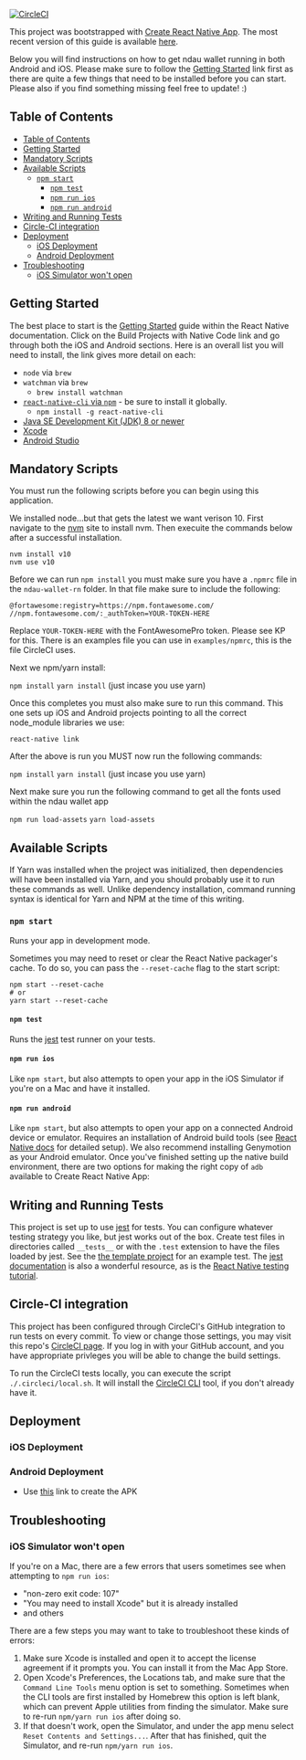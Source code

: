 [![CircleCI](https://circleci.com/gh/oneiro-ndev/ndau-wallet-rn.svg?style=svg&circle-token=78d92a0e256f79e59d9ca0b2b7617b910db81323)](https://circleci.com/gh/oneiro-ndev/ndau-wallet-rn)

This project was bootstrapped with [Create React Native App](https://github.com/react-community/create-react-native-app). The most recent version of this guide is available [here](https://github.com/react-community/create-react-native-app/blob/master/react-native-scripts/template/README.md).

Below you will find instructions on how to get ndau wallet running in both Android and iOS. Please make sure to follow the [Getting Started](#getting-started) link first as there are quite a few things that need to be installed before you can start. Please also if you find something missing feel free to update! :)

## Table of Contents

- [Table of Contents](#table-of-contents)
- [Getting Started](#getting-started)
- [Mandatory Scripts](#mandatory-scripts)
- [Available Scripts](#available-scripts)
    - [`npm start`](#npm-start)
        - [`npm test`](#npm-test)
        - [`npm run ios`](#npm-run-ios)
        - [`npm run android`](#npm-run-android)
- [Writing and Running Tests](#writing-and-running-tests)
- [Circle-CI integration](#circle-ci-integration)
- [Deployment](#deployment)
    - [iOS Deployment](#ios-deployment)
    - [Android Deployment](#android-deployment)
- [Troubleshooting](#troubleshooting)
    - [iOS Simulator won't open](#ios-simulator-wont-open)

## Getting Started

The best place to start is the [Getting Started](https://facebook.github.io/react-native/docs/getting-started.html) guide within the React Native documentation. Click on the Build Projects with Native Code link and go through both the iOS and Android sections. Here is an overall list you will need to install, the link gives more detail on each:

- `node` via `brew`
- `watchman` via `brew`
  - `brew install watchman`
- [`react-native-cli` via `npm`](https://www.npmjs.com/package/react-native-cli) - be sure to install it globally.
  - `npm install -g react-native-cli`
- [Java SE Development Kit (JDK) 8 or newer](http://www.oracle.com/technetwork/java/javase/downloads/jdk8-downloads-2133151.html)
- [Xcode](https://itunes.apple.com/us/app/xcode/id497799835?mt=12)
- [Android Studio](https://developer.android.com/studio/)

## Mandatory Scripts

You must run the following scripts before you can begin using this application.

We installed node...but that gets the latest we want verison 10. First navigate to the [nvm](https://github.com/creationix/nvm) site to install nvm. Then execuite the commands below after a successful installation.

```
nvm install v10
nvm use v10
```

Before we can run `npm install` you must make sure you have a `.npmrc` file in the `ndau-wallet-rn` folder. In that file make sure
to include the following:

```
@fortawesome:registry=https://npm.fontawesome.com/
//npm.fontawesome.com/:_authToken=YOUR-TOKEN-HERE
```

Replace `YOUR-TOKEN-HERE` with the FontAwesomePro token. Please see
KP for this. There is an examples file you can use in `examples/npmrc`, this is the file CircleCI uses.

Next we npm/yarn install:

`npm install`
`yarn install` (just incase you use yarn)

Once this completes you must also make sure to run this command. This one sets up iOS and Android projects pointing to all the correct node_module libraries we use:

`react-native link`

After the above is run you MUST now run the following commands:

`npm install`
`yarn install` (just incase you use yarn)

Next make sure you run the following command to get all the
fonts used within the ndau wallet app

`npm run load-assets`
`yarn load-assets`

## Available Scripts

If Yarn was installed when the project was initialized, then dependencies will have been installed via Yarn, and you should probably use it to run these commands as well. Unlike dependency installation, command running syntax is identical for Yarn and NPM at the time of this writing.

### `npm start`

Runs your app in development mode.

Sometimes you may need to reset or clear the React Native packager's cache. To do so, you can pass the `--reset-cache` flag to the start script:

```
npm start --reset-cache
# or
yarn start --reset-cache
```

#### `npm test`

Runs the [jest](https://github.com/facebook/jest) test runner on your tests.

#### `npm run ios`

Like `npm start`, but also attempts to open your app in the iOS Simulator if you're on a Mac and have it installed.

#### `npm run android`

Like `npm start`, but also attempts to open your app on a connected Android device or emulator. Requires an installation of Android build tools (see [React Native docs](https://facebook.github.io/react-native/docs/getting-started.html) for detailed setup). We also recommend installing Genymotion as your Android emulator. Once you've finished setting up the native build environment, there are two options for making the right copy of `adb` available to Create React Native App:


## Writing and Running Tests

This project is set up to use [jest](https://facebook.github.io/jest/) for tests. You can configure whatever testing strategy you like, but jest works out of the box. Create test files in directories called `__tests__` or with the `.test` extension to have the files loaded by jest. See the [the template project](https://github.com/react-community/create-react-native-app/blob/master/react-native-scripts/template/App.test.js) for an example test. The [jest documentation](https://facebook.github.io/jest/docs/en/getting-started.html) is also a wonderful resource, as is the [React Native testing tutorial](https://facebook.github.io/jest/docs/en/tutorial-react-native.html).

## Circle-CI integration

This project has been configured through CircleCI's GitHub integration to run tests on every commit. To view or change those settings, you may visit this repo's [CircleCI page](https://circleci.com/gh/oneiro-ndev/ndau-wallet-rn). If you log in with your GitHub account, and you have appropriate privleges you will be able to change the build settings.

To run the CircleCI tests locally, you can execute the script `./.circleci/local.sh`. It will install the [CircleCI CLI](https://circleci.com/docs/2.0/local-cli/) tool, if you don't already have it.

## Deployment
### iOS Deployment

### Android Deployment

- Use [this](https://facebook.github.io/react-native/docs/signed-apk-android.html) link to create the APK

## Troubleshooting

### iOS Simulator won't open

If you're on a Mac, there are a few errors that users sometimes see when attempting to `npm run ios`:

* "non-zero exit code: 107"
* "You may need to install Xcode" but it is already installed
* and others

There are a few steps you may want to take to troubleshoot these kinds of errors:

1. Make sure Xcode is installed and open it to accept the license agreement if it prompts you. You can install it from the Mac App Store.
2. Open Xcode's Preferences, the Locations tab, and make sure that the `Command Line Tools` menu option is set to something. Sometimes when the CLI tools are first installed by Homebrew this option is left blank, which can prevent Apple utilities from finding the simulator. Make sure to re-run `npm/yarn run ios` after doing so.
3. If that doesn't work, open the Simulator, and under the app menu select `Reset Contents and Settings...`. After that has finished, quit the Simulator, and re-run `npm/yarn run ios`.

